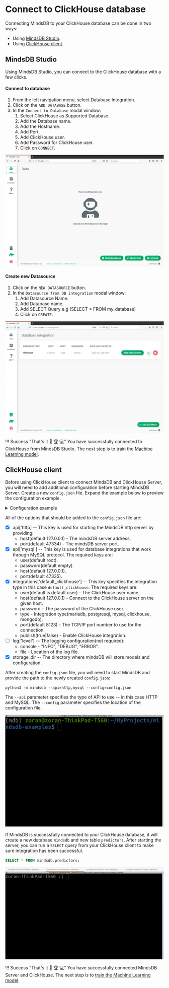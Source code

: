 # Connect to ClickHouse database

Connecting MindsDB to your ClickHouse database can be done in two ways:

* Using [MindsDB Studio](#mindsdb-studio).
* Using [ClickHouse client](#clickhouse-client).

## MindsDB Studio

Using MindsDB Studio, you can connect to the ClickHouse database with a few clicks.

#### Connect to database

1. From the left navigation menu, select Database Integration.
2. Click on the `ADD DATABASE` button.
3. In the `Connect to Database` modal window:
    1. Select ClickHouse as Supported Database.
    2. Add the Database name.
    3. Add the Hostname.
    4. Add Port.
    5. Add ClickHouse user.
    6. Add Password for ClickHouse user.
    7. Click on `CONNECT`.


![Connect to ClickHouse](/assets/data/clickhouse.gif)

#### Create new Datasource

1. Click on the `NEW DATASOURCE` button.
2. In the `Datasource from DB integration` modal window:
    1. Add Datasource Name.
    2. Add Database name.
    3. Add SELECT Query e.g (SELECT * FROM my_database)
    4. Click on `CREATE`.

![Create ClickHouse Datasource](/assets/data/clickhouse-ds.gif)

!!! Success "That's it :tada: :trophy:  :computer:"
    You have successfully connected to ClickHouse from MindsDB Studio. The next step is to train the [Machine Learning model](/model/train).

## ClickHouse client

Before using ClickHouse client to connect MindsDB and ClickHouse Server, you will need to add additional configuration before starting MindsDB Server. Create a new `config.json` file. Expand the example below to preview the configuration example.

<details class="success">
   <summary> Configuration example</summary> 
```json
{
   "api": {
       "http": {
           "host": "127.0.0.1",
           "port": "47334"
       },
       "mysql": {
           "host": "127.0.0.1",
           "password": "",
           "port": "47335",
           "user": "root"
       }
   },
   "config_version": "1.4",
   "debug": true,
   "integrations": {
       "default_clickhouse": {
           "database": "default",
           "published": true,
           "type": "clickhouse",
           "host": "localhost",
           "password": "pass",
           "port": 8123,
           "user": "default"
       }
   },
   "log": {
       "level": {
           "console": "DEBUG",
           "file": "INFO"
       }
   },
   "storage_dir": "/storage"
}
```       
</details>

All of the options that should be added to the `config.json` file are:


* [x] api['http] -- This key is used for starting the MindsDB http server by providing:
    * host(default 127.0.0.1) - The mindsDB server address.
    * port(default 47334) - The mindsDB server port.
* [x] api['mysql'] -- This key is used for database integrations that work through MySQL protocol. The required keys are:
    * user(default root).
    * password(default empty).
    * host(default 127.0.0.1).
    * port(default 47335).
* [x] integrations['default_clickhouse'] -- This key specifies the integration type in this case `default_clickhouse`. The required keys are:
    * user(default is default user) - The ClickHouse user name.
    * host(default 127.0.0.1) - Connect to the ClickHouse server on the given host.
    * password - The password of the ClickHouse user.
    * type - Integration type(mariadb, postgresql, mysql, clickhouse, mongodb).
    * port(default 8123) - The TCP/IP port number to use for the connection.
    * publish(true|false) - Enable ClickHouse integration.
* [ ] log['level'] -- The logging configuration(not required):
    * console - "INFO", "DEBUG", "ERROR".
    * file - Location of the log file.
* [x] storage_dir -- The directory where mindsDB will store models and configuration.

After creating the `config.json` file, you will need to start MindsDB and provide the path to the newly created `config.json`:

```
python3 -m mindsdb --api=http,mysql --config=config.json
```

The `--api` parameter specifies the type of API to use -- in this case HTTP and MySQL. The `--config` parameter specifies the location of the configuration file.

![Start MindsDB with config](/assets/data/start-config.gif)

If MindsDB is successfully connected to your ClickHouse database, it will create a new database `mindsdb` and new table `predictors`.
After starting the server, you can run a `SELECT` query from your ClickHouse client to make sure integration has been successful.

```sql
SELECT * FROM mindsdb.predictors;
```

![SELECT from MindsDB predictors table](/assets/data/clickhouse-select.gif)

!!! Success "That's it :tada: :trophy:  :computer:"
    You have successfully connected MindsDB Server and ClickHouse. The next step is to [train the Machine Learning model](/model/clickhouse).

